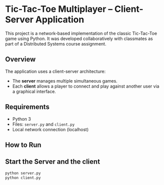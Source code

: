 # Tic-Tac-Toe Multiplayer – Client-Server Application

This project is a network-based implementation of the classic Tic-Tac-Toe game using Python. It was developed collaboratively with classmates as part of a Distributed Systems course assignment.

## Overview

The application uses a client-server architecture:

- The **server** manages multiple simultaneous games.
- Each **client** allows a player to connect and play against another user via a graphical interface.

## Requirements

- Python 3
- Files: `server.py` and `client.py`
- Local network connection (localhost)

## How to Run

## Start the Server and the client

```bash
python server.py
python client.py
